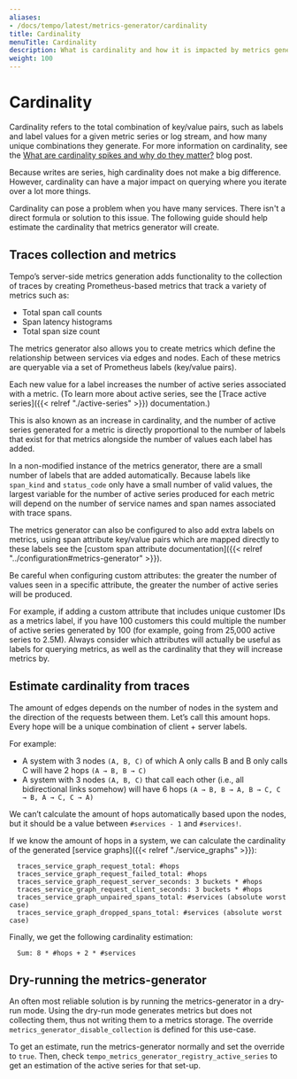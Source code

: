 ```yaml
---
aliases:
- /docs/tempo/latest/metrics-generator/cardinality
title: Cardinality
menuTitle: Cardinality
description: What is cardinality and how it is impacted by metrics generation?
weight: 100
---
```


# Cardinality

Cardinality refers to the total combination of key/value pairs, such as labels and label values for a given metric series or log stream, and how many unique combinations they generate.
For more information on cardinality, see the [What are cardinality spikes and why do they matter?](/blog/2022/02/15/what-are-cardinality-spikes-and-why-do-they-matter/) blog post.

Because writes are series, high cardinality does not make a big difference. However, cardinality can have a major impact on querying where you iterate over a lot more things.

Cardinality can pose a problem when you have many services.
There isn't a direct formula or solution to this issue.
The following guide should help estimate the cardinality that metrics generator will create.

## Traces collection and metrics

Tempo’s server-side metrics generation adds functionality to the collection of traces by creating Prometheus-based metrics that track a variety of metrics such as:

- Total span call counts
- Span latency histograms
- Total span size count

The metrics generator also allows you to create metrics which define the relationship between services via edges and nodes.
Each of these metrics are queryable via a set of Prometheus labels (key/value pairs).

Each new value for a label increases the number of active series associated with a metric. (To learn more about active series, see the [Trace active series]({{< relref "./active-series" >}}) documentation.)

This is also known as an increase in cardinality, and the number of active series generated for a metric is directly proportional to the number of labels that exist for that metrics alongside the number of values each label has added.

In a non-modified instance of the metrics generator, there are a small number of labels that are added automatically.
Because labels like `span_kind` and `status_code` only have a small number of valid values, the largest variable for the number of active series produced for each metric will depend on the number of service names and span names associated with trace spans.

The metrics generator can also be configured to also add extra labels on metrics, using span attribute key/value pairs which are mapped directly to these labels see the [custom span attribute documentation]({{< relref "../configuration#metrics-generator" >}}).

Be careful when configuring custom attributes: the greater the number of values seen in a specific attribute, the greater the number of active series will be produced.

For example, if adding a custom attribute that includes unique customer IDs as a metrics label, if you have 100 customers this could multiple the number of active series generated by 100 (for example, going from 25,000 active series to 2.5M).
Always consider which attributes will actually be useful as labels for querying metrics, as well as the cardinality that they will increase metrics by.

## Estimate cardinality from traces

The amount of edges depends on the number of nodes in the system and the direction of the requests between them.
Let’s call this amount hops. Every hope will be a unique combination of client + server labels.

For example:
- A system with 3 nodes `(A, B, C)` of which A only calls B and B only calls C will have 2 hops `(A → B, B → C)`
- A system with 3 nodes `(A, B, C)` that call each other (i.e., all bidirectional links somehow) will have 6 hops `(A → B, B → A, B → C, C → B, A → C, C → A)`

We can’t calculate the amount of hops automatically based upon the nodes,
but it should be a value between `#services - 1` and `#services!`.

If we know the amount of hops in a system, we can calculate the cardinality of the generated
[service graphs]({{< relref "./service_graphs" >}}):

```
  traces_service_graph_request_total: #hops
  traces_service_graph_request_failed_total: #hops
  traces_service_graph_request_server_seconds: 3 buckets * #hops
  traces_service_graph_request_client_seconds: 3 buckets * #hops
  traces_service_graph_unpaired_spans_total: #services (absolute worst case)
  traces_service_graph_dropped_spans_total: #services (absolute worst case)
```

Finally, we get the following cardinality estimation:

```
  Sum: 8 * #hops + 2 * #services
```

## Dry-running the metrics-generator

An often most reliable solution is by running the metrics-generator in a dry-run mode.
Using the dry-run mode generates metrics but does not collecting them, thus not writing them to a metrics storage.
The override `metrics_generator_disable_collection` is defined for this use-case.

To get an estimate, run the metrics-generator normally and set the override to `true`.
Then, check `tempo_metrics_generator_registry_active_series` to get an estimation of the active series for that set-up.